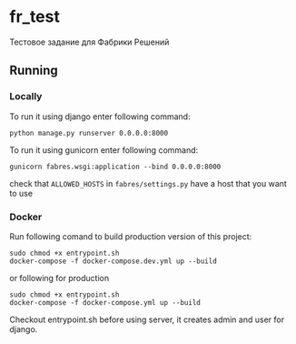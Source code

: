 # fr_test

Тестовое задание для Фабрики Решений

## Running

### Locally

To run it using django enter following command:

```shell
python manage.py runserver 0.0.0.0:8000
```

To run it using gunicorn enter following command:

```shell
gunicorn fabres.wsgi:application --bind 0.0.0.0:8000
```

check that `ALLOWED_HOSTS` in `fabres/settings.py` have a host that you want to use

### Docker

Run following comand to build production version of this project:

```shell
sudo chmod +x entrypoint.sh
docker-compose -f docker-compose.dev.yml up --build
```

or following for production

```shell
sudo chmod +x entrypoint.sh
docker-compose -f docker-compose.yml up --build
```

Checkout entrypoint.sh before using server, it creates admin and user for django.